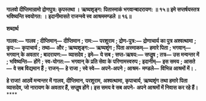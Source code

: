 **गालवो दीप्तिमान्रामो द्रोणपुत्र: कृपस्तथा ।** **ऋष्यशृङ्ग: पितास्माकं भगवान्बादरायण: ॥ १५॥** **इमे सप्तर्षयस्तत्र भविष्यन्ति स्वयोगत: ।** **इदानीमासते राजन्स्वे स्व आश्रममण्डले ॥ १६॥** 

**शब्दार्थ** 

**गालव:—** **गालव** **; दीप्तिमान्—** **दीप्तिमान** **; राम:—** **परशुराम** **; द्रोण-पुत्र:—** **द्रोणाचार्य का पुत्र अश्वत्थामा** **; कृप:—** **कृपाचार्य** **;** **तथा—** **और** **; ऋष्यशृङ्ग:—** **ऋष्यशृंग** **; पिता अस्माकम्—** **हमारे पिता** **; भगवान्—** **भगवान् के अवतार** **; बादरायण:—** **व्यासदेव** **;** **इमे—** **ये सब** **; सप्त-ऋषय:—** **सप्तॢष** **; तत्र—** **उस मन्वन्तर में** **; भविष्यन्ति—** **होंगे** **; स्व-योगत:—** **भगवान् के प्रति सेवा के** **परिणामस्वरुप** **; इदानीम्—** **इस समय** **; आसते—** **वे सब विद्यमान हैं** **; राजन्—** **हे राजा** **; स्वे स्वे—** **अपने-अपने** **; आश्रम-** **मण्डले—** **विभिन्न आश्रमों में।** **.** 

**हे राजा! आठवें मन्वन्तर में गालव, दीप्तिमान, परशुराम, अश्वत्थामा, कृपाचार्य, ऋष्यशृंग** **तथा हमारे पिता व्यासदेव, जो नारायण के अवतार हैं, सप्तॢष होंगे। इस समय वे सब अपने-** **अपने आश्रमों में निवास कर रहे हैं।** **** 